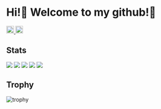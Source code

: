 # Hi!👋 Welcome to my github!🦊
<p align="left">
  <a href="https://github.com/KOYAMA-Yuya">
    <img height="20" src="https://komarev.com/ghpvc/?username=KOYAMA-Yuya" />
  </a>
  <a href="https://github.com/KOYAMA-Yuya">
    <img height="20" src="https://img.shields.io/github/followers/KOYAMA-Yuya?label=follow&logo=github&style=flat" />
  </a>
</p>

## Stats
![](http://github-profile-summary-cards.vercel.app/api/cards/profile-details?username=KOYAMA-Yuya&theme=default)
![](http://github-profile-summary-cards.vercel.app/api/cards/repos-per-language?username=KOYAMA-Yuya&theme=default)
![](http://github-profile-summary-cards.vercel.app/api/cards/most-commit-language?username=KOYAMA-Yuya&theme=default)
![](http://github-profile-summary-cards.vercel.app/api/cards/stats?username=KOYAMA-Yuya&theme=default)
![](http://github-profile-summary-cards.vercel.app/api/cards/productive-time?username=KOYAMA-Yuya&theme=default&utcOffset=9)

## Trophy
![trophy](https://github-profile-trophy.vercel.app/?username=KOYAMA-Yuya&theme=default)

